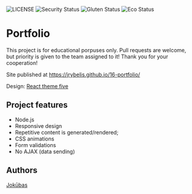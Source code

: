 ![LICENSE](https://img.shields.io/badge/license-MIT-blue.svg?style=flat-square)
![Security Status](https://img.shields.io/security-headers?label=Security&url=https%3A%2F%2Fgithub.com&style=flat-square)
![Gluten Status](https://img.shields.io/badge/Gluten-Free-green.svg)
![Eco Status](https://img.shields.io/badge/ECO-Friendly-green.svg)


# Portfolio

This project is for educational porpuses only. Pull requests are welcome, but priority is given to the team assigned to it! Thank you for your cooperation!

Site published at https://jrybelis.github.io/16-portfolio/

Design: [React theme five](https://demo.hasthemes.com/mitech-preview/index-infotechno.html)


## Project features
- Node.js
- Responsive design
- Repetitive content is generated/rendered;
- CSS animations
- Form validations
- No AJAX (data sending)

## Authors
[Jokūbas](https://github.com/JRybelis)
